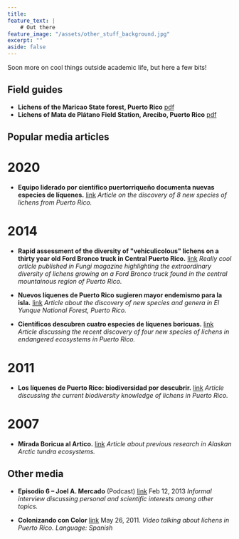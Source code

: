 ```yaml
---
title:
feature_text: |
    # Out there
feature_image: "/assets/other_stuff_background.jpg"
excerpt: ""
aside: false
---
```

Soon more on cool things outside academic life, but here a few bits!

## Field guides

* **Lichens of the Maricao State forest, Puerto Rico** [pdf](\assets\pdf\Mercado-Diaz_2015_Maricao_rlg.pdf)
* **Lichens of Mata de Plátano Field Station, Arecibo, Puerto Rico** [pdf](\assets\pdf\Mercado-Diaz_2015_Mata_platano_rlg.pdf)

## Popular media articles  
# 2020
* **Equipo liderado por científico puertorriqueño documenta nuevas especies de líquenes.** [link](https://www.elnuevodia.com/ciencia-ambiente/flora-fauna/notas/equipo-liderado-por-cientifico-puertorriqueno-documenta-nuevas-especies-de-liquenes/) *Article on the discovery of 8 new species of lichens from Puerto Rico.*

# 2014
* **Rapid assessment of the diversity of "vehiculicolous" lichens on a thirty year old Ford Bronco truck in Central Puerto Rico.** [link](http://www.fungimag.com/summer-2014-articles/LR1%20V7I2%2022-27%20Vehiculicolous.pdf) *Really cool article published in Fungi magazine highlighting the extraordinary diversity of lichens growing on a Ford Bronco truck found in the central mountainous region of Puerto Rico.* 

* **Nuevos líquenes de Puerto Rico sugieren mayor endemismo para la isla.** [link](http://www.cienciapr.org/es/podcasts/radiocapsulas-cienciapr/nuevos-liquenes-de-puerto-rico-sugieren-mayor-endemismo-para-la) *Article about the discovery of new species and genera in El Yunque National Forest, Puerto Rico.*

* **Científicos descubren cuatro especies de líquenes boricuas.** [link](http://www.cienciapr.org/es/podcasts/radiocapsulas-cienciapr/cientificos-descubren-cuatro-especies-de-liquenes-boricuas) *Article discussing the recent discovery of four new species of lichens in endangered ecosystems in Puerto Rico.*

# 2011
* **Los líquenes de Puerto Rico: biodiversidad por descubrir.** [link](https://www.miprv.com/los-liquenes-de-puerto-rico-biodiversidad-por-descubrir) *Article discussing the current biodiversity knowledge of lichens in Puerto Rico.*

# 2007
* **Mirada Boricua al Artico.** [link](http://www.cienciapr.org/es/external-news/mirada-boricua-al-artico) *Article about previous research in Alaskan Arctic tundra ecosystems.*

## Other media
* **Episodio 6 – Joel A. Mercado** (Podcast) [link](http://biologiaboricua.com/episodio006/) Feb 12, 2013 *Informal interview discussing personal and scientific interests among other topics.*

* **Colonizando con Color** [link](http://vimeo.com/24263627) May 26, 2011. *Video talking about lichens in Puerto Rico. Language: Spanish*